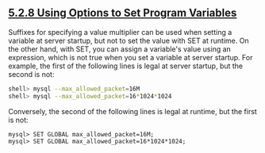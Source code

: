 ## [5.2.8 Using Options to Set Program Variables](http://dev.mysql.com/doc/refman/5.7/en/program-variables.html)

Suffixes for specifying a value multiplier can be used when setting a variable at server startup, but not to set the value with SET at runtime. On the other hand, with SET, you can assign a variable's value using an expression, which is not true when you set a variable at server startup. For example, the first of the following lines is legal at server startup, but the second is not:

~~~bash
shell> mysql --max_allowed_packet=16M
shell> mysql --max_allowed_packet=16*1024*1024
~~~

Conversely, the second of the following lines is legal at runtime, but the first is not:

~~~mysql
mysql> SET GLOBAL max_allowed_packet=16M;
mysql> SET GLOBAL max_allowed_packet=16*1024*1024;
~~~